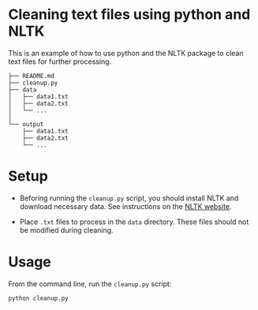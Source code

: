 # Cleaning text files using python and NLTK

This is an example of how to use python and the NLTK package to clean text files for further processing.

```
├── README.md
├── cleanup.py
├── data
│   ├── data1.txt
│   ├── data2.txt
│   └── ...
│ 
└── output
    ├── data1.txt
    ├── data2.txt
    └── ...
```

# Setup

- Beforing running the `cleanup.py` script, you should install NLTK and download
necessary data. See instructions on the [NLTK
website](https://www.nltk.org/install.html).
 
- Place `.txt` files to process in the `data` directory. These files should not
  be modified during cleaning.

# Usage

From the command line, run the `cleanup.py` script:

```sh
python cleanup.py
```